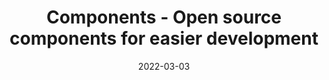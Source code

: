---
title: "Components - Open source components for easier development"
description: "Budibase is a modern, open source low code platform for building internal applications with confidence. Use Budibase's open source components to build apps in minutes."
type: components
layout: list
date: 2022-03-03
images: ["/banner-gradient.jpg"]
---